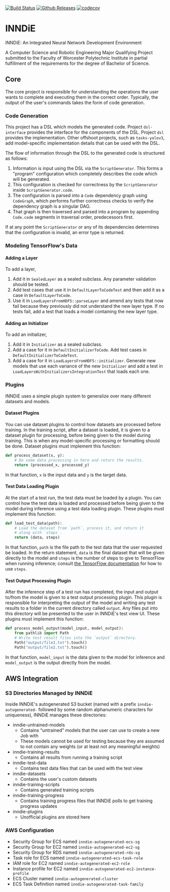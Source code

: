 [![Build Status](https://dev.azure.com/wpilib/DesktopTools/_apis/build/status/wpilibsuite.INNDiE?branchName=master)](https://dev.azure.com/wpilib/DesktopTools/_build/latest?definitionId=44&branchName=master)
[![Github Releases](https://img.shields.io/github/downloads/wpilibsuite/INNDiE/total.svg)](https://github.com/wpilibsuite/INNDiE/releases/latest)
[![codecov](https://codecov.io/gh/wpilibsuite/INNDiE/branch/master/graph/badge.svg)](https://codecov.io/gh/wpilibsuite/INNDiE)

# INNDiE

INNDiE: An Integrated Neural Network Development Environment

A Computer Science and Robotic Engineering Major Qualifying Project submitted to
the Faculty of Worcester Polytechnic Institute in partial fulfillment of the
requirements for the degree of Bachelor of Science.

## Core

The core project is responsible for understanding the operations the user wants
to complete and executing them in the correct order. Typically, the output of
the user's commands takes the form of code generation.

### Code Generation

This project has a DSL which models the generated code. Project `dsl-interface`
provides the interface for the components of the DSL. Project `dsl` provides
the implementation. Other offshoot projects, such as `tasks-yolov3`, add
model-specific implementation details that can be used with the DSL.

The flow of information through the DSL to the generated code is structured as
follows:

1. Information is input using the DSL via the `ScriptGenerator`. This forms a
"program" configuration which completely describes the code which will be
generated.
2. This configuration is checked for correctness by the `ScriptGenerator` inside
`ScriptGenerator.code`.
3. The configuration is parsed into a `Code` dependency graph using `CodeGraph`,
which performs further correctness checks to verify the dependency graph is a
singular DAG.
4. That graph is then traversed and parsed into a program by appending
`Code.code` segments in traversal order, predecessors first.

If at any point the `ScriptGenerator` or any of its dependencies determines
that the configuration is invalid, an error type is returned.

### Modeling TensorFlow's Data

#### Adding a Layer

To add a layer,

1. Add it in `SealedLayer` as a sealed subclass. Any parameter validation should be tested.
2. Add test cases that use it in `DefaultLayerToCodeTest` and then add it as a case in
`DefaultLayerToCode`.
3. Use it in `LoadLayersFromHDF5::parseLayer` and amend any tests that now fail because they
previously did not understand the new layer type. If no tests fail, add a test that loads a model
containing the new layer type.

#### Adding an Initializer

To add an initializer,

1. Add it in `Initializer` as a sealed subclass.
2. Add a case for it in `DefaultInitializerToCode`. Add test cases in
`DefaultInitializerToCodeTest`.
3. Add a case for it in `LoadLayersFromHDF5::initializer`. Generate new models that use each
variance of the new `Initializer` and add a test in `LoadLayersWithInitializersIntegrationTest` that
loads each one.

### Plugins

INNDiE uses a simple plugin system to generalize over many different datasets and models.

#### Dataset Plugins

You can use dataset plugins to control how datasets are processed before training. In the training
script, after a dataset is loaded, it is given to a dataset plugin for processing, before being
given to the model during training. This is when any model-specific processing or formatting should
be done. Dataset plugins must implement this function:
```python
def process_dataset(x, y):
    # Do some data processing in here and return the results.
    return (processed_x, processed_y)
```

In that function, `x` is the input data and `y` is the target data.

#### Test Data Loading Plugin

At the start of a test run, the test data must be loaded by a plugin. You can control how the test
data is loaded and processed before being given to the model during inference using a test data
loading plugin. These plugins must implement this function:
```python
def load_test_data(path):
    # Load the dataset from `path`, process it, and return it
    # along with `steps`.
    return (data, steps)
```

In that function, `path` is the file path to the test data that the user requested be loaded. In the
return statement, `data` is the final dataset that will be given directly to the model and `steps`
is the number of steps to give to TensorFlow when running inference; consult [the TensorFlow
documentation](https://www.tensorflow.org/versions/r1.15/api_docs/python/tf/keras/Model#predict)
for how to use `steps`.

#### Test Output Processing Plugin

After the inference step of a test run has completed, the input and output to/from the model is
given to a test output processing plugin. This plugin is responsible for interpreting the output of
the model and writing any test results to a folder in the current directory called `output`. Any
files put into this directory will be presented to the user in INNDiE's test view UI. These plugins
must implement this function:
```python
def process_model_output(model_input, model_output):
    from pathlib import Path
    # Write test result files into the `output` directory.
    Path("output/file1.txt").touch()
    Path("output/file2.txt").touch()
```

In that function, `model_input` is the data given to the model for inference and `model_output` is
the output directly from the model.

## AWS Integration

### S3 Directories Managed by INNDiE

Inside INNDiE's autogenerated S3 bucket (named with a prefix `inndie-autogenerated-` followed by some
random alphanumeric characters for uniqueness), INNDiE manages these directories:

- inndie-untrained-models
    - Contains “untrained” models that the user can use to create a new Job with
    - These models cannot be used for testing because they are assumed to not contain any weights (or at least not any meaningful weights)
- inndie-training-results
    - Contains all results from running a training script
- inndie-test-data
    - Contains test data files that can be used with the test view
- inndie-datasets
    - Contains the user's custom datasets
- inndie-training-scripts
    - Contains generated training scripts
- inndie-training-progress
    - Contains training progress files that INNDiE polls to get training progress updates
- inndie-plugins
    - Unofficial plugins are stored here

### AWS Configuration

- Security Group for ECS named `inndie-autogenerated-ecs-sg`
- Security Group for EC2 named `inndie-autogenerated-ec2-sg`
- Security Group for RDS named `inndie-autogenerated-rds-sg`
- Task role for ECS named `inndie-autogenerated-ecs-task-role`
- IAM role for EC2 named `inndie-autogenerated-ec2-role`
- Instance profile for EC2 named `inndie-autogenerated-ec2-instance-profile`
- ECS Cluster named `inndie-autogenerated-cluster`
- ECS Task Definition named `inndie-autogenerated-task-family`
